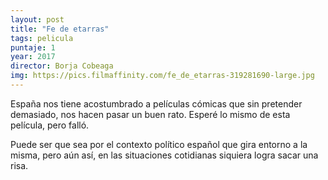 ```yaml
---
layout: post
title: "Fe de etarras"
tags: pelicula
puntaje: 1
year: 2017
director: Borja Cobeaga
img: https://pics.filmaffinity.com/fe_de_etarras-319281690-large.jpg
---
```


España nos tiene acostumbrado a películas cómicas que sin pretender demasiado, nos hacen pasar un buen rato. Esperé lo mismo de esta película, pero falló. 

Puede ser que sea por el contexto político español que gira entorno a la misma, pero aún así, en las situaciones cotidianas siquiera logra sacar una risa. 
